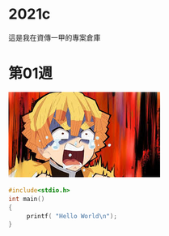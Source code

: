 # 2021c
這是我在資傳一甲的專案倉庫
# 第01週
![311.jpg](311.jpg)
```C
#include<stdio.h>
int main()
{
     printf( "Hello World\n");
}
```
